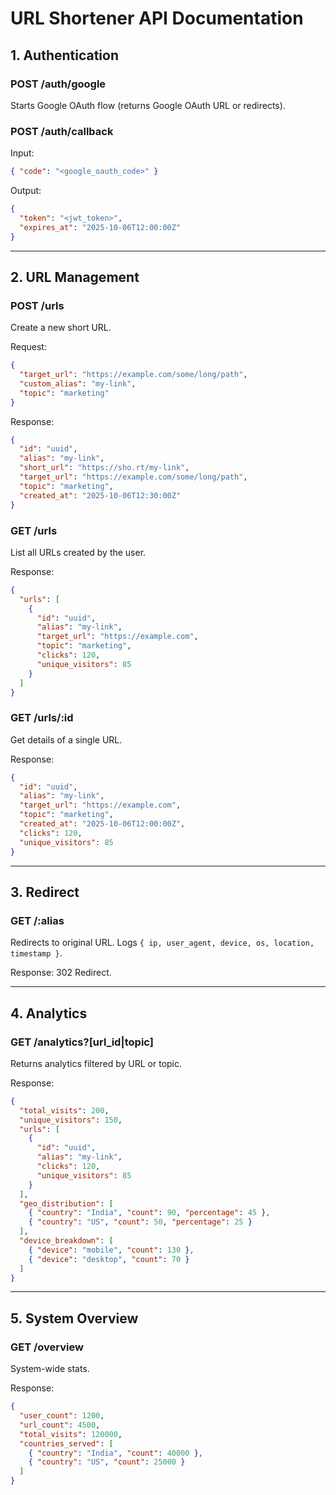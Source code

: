 # URL Shortener API Documentation

## 1. Authentication

### POST /auth/google
Starts Google OAuth flow (returns Google OAuth URL or redirects).

### POST /auth/callback
Input:
```json
{ "code": "<google_oauth_code>" }
```
Output:
```json
{
  "token": "<jwt_token>",
  "expires_at": "2025-10-06T12:00:00Z"
}
```

---

## 2. URL Management

### POST /urls
Create a new short URL.

Request:
```json
{
  "target_url": "https://example.com/some/long/path",
  "custom_alias": "my-link",
  "topic": "marketing"
}
```

Response:
```json
{
  "id": "uuid",
  "alias": "my-link",
  "short_url": "https://sho.rt/my-link",
  "target_url": "https://example.com/some/long/path",
  "topic": "marketing",
  "created_at": "2025-10-06T12:30:00Z"
}
```

### GET /urls
List all URLs created by the user.

Response:
```json
{
  "urls": [
    {
      "id": "uuid",
      "alias": "my-link",
      "target_url": "https://example.com",
      "topic": "marketing",
      "clicks": 120,
      "unique_visitors": 85
    }
  ]
}
```

### GET /urls/:id
Get details of a single URL.

Response:
```json
{
  "id": "uuid",
  "alias": "my-link",
  "target_url": "https://example.com",
  "topic": "marketing",
  "created_at": "2025-10-06T12:00:00Z",
  "clicks": 120,
  "unique_visitors": 85
}
```

---

## 3. Redirect

### GET /:alias
Redirects to original URL. Logs `{ ip, user_agent, device, os, location, timestamp }`.

Response: 302 Redirect.

---

## 4. Analytics

### GET /analytics?[url_id|topic]
Returns analytics filtered by URL or topic.

Response:
```json
{
  "total_visits": 200,
  "unique_visitors": 150,
  "urls": [
    {
      "id": "uuid",
      "alias": "my-link",
      "clicks": 120,
      "unique_visitors": 85
    }
  ],
  "geo_distribution": [
    { "country": "India", "count": 90, "percentage": 45 },
    { "country": "US", "count": 50, "percentage": 25 }
  ],
  "device_breakdown": [
    { "device": "mobile", "count": 130 },
    { "device": "desktop", "count": 70 }
  ]
}
```

---

## 5. System Overview

### GET /overview
System-wide stats.

Response:
```json
{
  "user_count": 1200,
  "url_count": 4500,
  "total_visits": 120000,
  "countries_served": [
    { "country": "India", "count": 40000 },
    { "country": "US", "count": 25000 }
  ]
}
```
